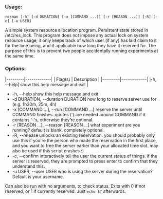 ### Usage:

`resman [-h] [-d DURATION] [-x [COMMAND ...]] [-r [REASON ...]] [-R] [-c] [-u USER]`

A simple system resource allocation program. Persistent state stored in /etc/res_lock. This
program does not impose any actual lock on system resource usage; it only keeps track of
which user (if any) has laid claim to it for the time being, and if applicable how long they
have it reserved for. The purpose of this is to prevent two people accidentally running
experiments at the same time.

### Options:
|---------|-------------|
| Flag(s) | Description |
|---------|-------------|
|-h, --help| show this help message and exit |

 - -h, --help            show this help message and exit
 - -d DURATION, --duration DURATION
                         how long to reserve server use for (e.g. 1h30m, 25m, 4h)
 - -x [COMMAND ...], --run [COMMAND ...]
                         reserve the server until COMMAND finishes. quotes (') are needed
                         around COMMAND if it contains '-'s, otherwise they're optional.
 - -r [REASON ...], --reason [REASON ...]
                         what experiment are you running? default is blank. completely
                         optional.
 - -R, --release         unlocks an existing reservation. you should probably only use this
                         if you're the person who made the reservation in the first place,
                         and you want to free the server earlier than your allocated time
                         slot. may also be used if this script crashes :)
 - -c, --confirm         interactively tell the user the current status of things. if the
                         server is reserved, they are prompted to press enter to confirm that
                         they understand this.
 - -u USER, --user USER  who is using the server during the reservation? Default is your username.

Can also be run with no arguments, to check status. Exits with 0 if not reserved, or 1 if
currently reserved. Just `echo $?` afterwards.
